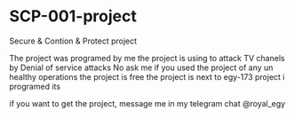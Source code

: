 # SCP-001-project
Secure &amp; Contion &amp; Protect project

The project was programed by me 
the project is using to attack TV chanels by Denial of service attacks 
No ask me if you used the project of any un healthy operations
the project is free 
the project is next to egy-173 project i programed its

if you want to get the project, message me in my telegram chat @royal_egy
